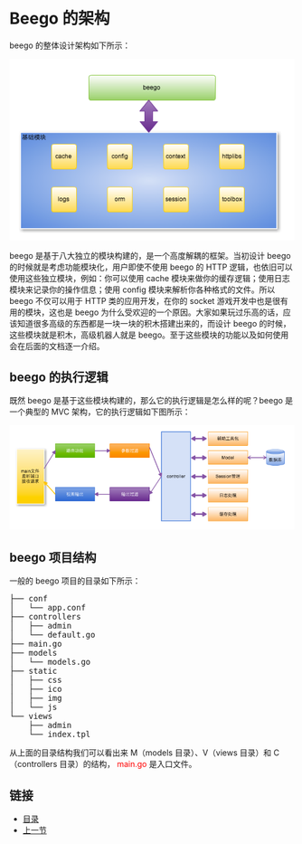 # Beego 的架构
beego 的整体设计架构如下所示：

![beego 的整体设计架](./01.2.1.png)

beego 是基于八大独立的模块构建的，是一个高度解耦的框架。当初设计 beego 的时候就是考虑功能模块化，用户即使不使用 beego 的 HTTP 逻辑，也依旧可以使用这些独立模块，例如：你可以使用 cache 模块来做你的缓存逻辑；使用日志模块来记录你的操作信息；使用 config 模块来解析你各种格式的文件。所以 beego 不仅可以用于 HTTP 类的应用开发，在你的 socket 游戏开发中也是很有用的模块，这也是 beego 为什么受欢迎的一个原因。大家如果玩过乐高的话，应该知道很多高级的东西都是一块一块的积木搭建出来的，而设计 beego 的时候，这些模块就是积木，高级机器人就是 beego。至于这些模块的功能以及如何使用会在后面的文档逐一介绍。

## beego 的执行逻辑

既然 beego 是基于这些模块构建的，那么它的执行逻辑是怎么样的呢？beego 是一个典型的 MVC 架构，它的执行逻辑如下图所示：

![beego 的执行逻辑](./01.2.2.png)

## beego 项目结构

一般的 beego 项目的目录如下所示：

<pre>
├── conf
│   └── app.conf
├── controllers
│   ├── admin
│   └── default.go
├── main.go
├── models
│   └── models.go
├── static
│   ├── css
│   ├── ico
│   ├── img
│   └── js
└── views
    ├── admin
    └── index.tpl
</pre>

从上面的目录结构我们可以看出来 M（models 目录）、V（views 目录）和 C（controllers 目录）的结构，<font color="red"> main.go</font> 是入口文件。

## 链接
- [目录](https://github.com/sunnygocms/gobook/blob/master/menu.md)
- [上一节](./01.1.md)<br />